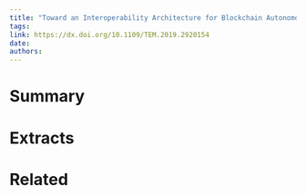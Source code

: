 ```yaml
---
title: "Toward an Interoperability Architecture for Blockchain Autonomous Systems"
tags: 
link: https://dx.doi.org/10.1109/TEM.2019.2920154
date:
authors:
---
```


# Summary

# Extracts

# Related
